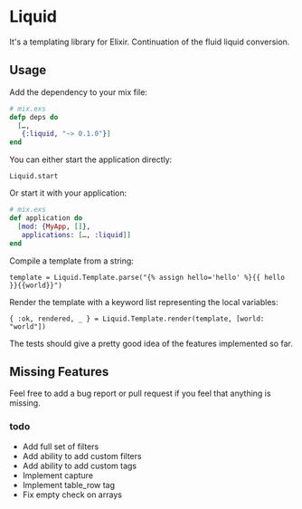 # Liquid

It's a templating library for Elixir.
Continuation of the fluid liquid conversion.

## Usage

Add the dependency to your mix file:

``` elixir
# mix.exs
defp deps do
  […,
   {:liquid, "~> 0.1.0"}]
end
```

You can either start the application directly:

`Liquid.start`

Or start it with your application:

``` elixir
# mix.exs
def application do
  [mod: {MyApp, []},
   applications: […, :liquid]]
end
```

Compile a template from a string:

`template = Liquid.Template.parse("{% assign hello='hello' %}{{ hello }}{{world}}")`

Render the template with a keyword list representing the local variables:

`{ :ok, rendered, _ } = Liquid.Template.render(template, [world: "world"])`

The tests should give a pretty good idea of the features implemented so far.

## Missing Features

Feel free to add a bug report or pull request if you feel that anything is missing.

### todo

* Add full set of filters
* Add ability to add custom filters
* Add ability to add custom tags
* Implement capture
* Implement table_row tag
* Fix empty check on arrays
